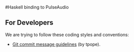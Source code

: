#Haskell binding to PulseAudio

## For Developers

We are trying to follow these coding styles and conventions:

* [Git commit message guidelines](http://tbaggery.com/2008/04/19/a-note-about-git-commit-messages.html) (by tpope).

